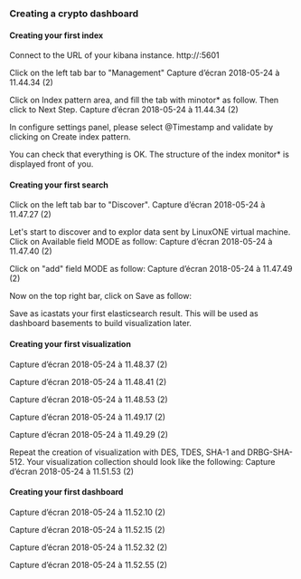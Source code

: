 ### Creating a crypto dashboard
#### Creating your first index

Connect to the URL of your kibana instance.
http://<YourIpAdress>:5601
  
Click on the left tab bar to "Management"
Capture d’écran 2018-05-24 à 11.44.34 (2)

Click on Index pattern area, and fill the tab with minotor* as follow. Then click to Next Step.
Capture d’écran 2018-05-24 à 11.44.34 (2)

In configure settings panel, please select @Timestamp and validate by clicking on Create index pattern.

You can check that everything is OK. The structure of the index monitor* is displayed front of you.

#### Creating your first search
Click on the left tab bar to "Discover". 
Capture d’écran 2018-05-24 à 11.47.27 (2)

Let's start to discover and to explor data sent by LinuxONE virtual machine. Click on Available field MODE as follow:
Capture d’écran 2018-05-24 à 11.47.40 (2)

Click on "add" field MODE as follow:
Capture d’écran 2018-05-24 à 11.47.49 (2)

Now on the top right bar, click on Save as follow:

Save as icastats your first elasticsearch result. This will be used as dashboard basements to build visualization later.


#### Creating your first visualization

Capture d’écran 2018-05-24 à 11.48.37 (2)

Capture d’écran 2018-05-24 à 11.48.41 (2)

Capture d’écran 2018-05-24 à 11.48.53 (2)

Capture d’écran 2018-05-24 à 11.49.17 (2)

Capture d’écran 2018-05-24 à 11.49.29 (2)

Repeat the creation of visualization with DES, TDES, SHA-1 and DRBG-SHA-512. Your visualization collection should look like the following:
Capture d’écran 2018-05-24 à 11.51.53 (2)



#### Creating your first dashboard

Capture d’écran 2018-05-24 à 11.52.10 (2)

Capture d’écran 2018-05-24 à 11.52.15 (2)

Capture d’écran 2018-05-24 à 11.52.32 (2)

Capture d’écran 2018-05-24 à 11.52.55 (2)
